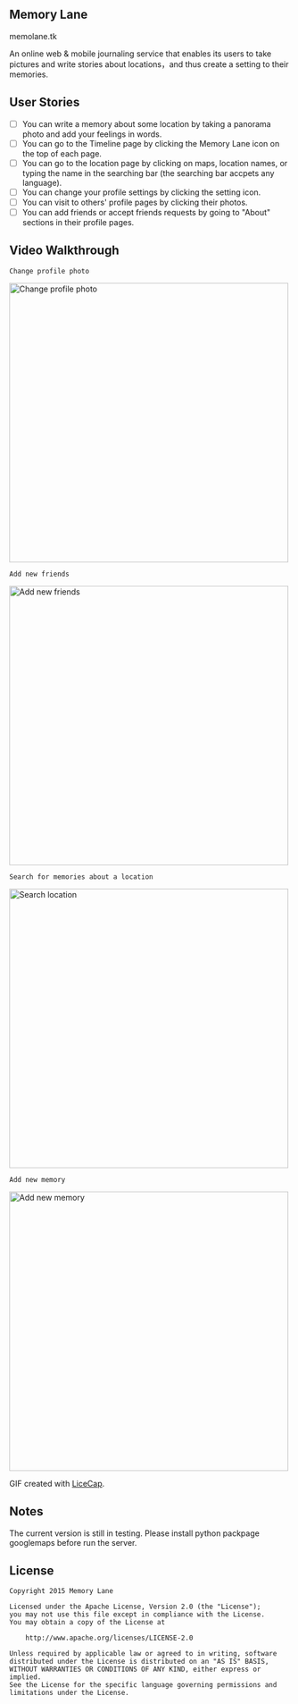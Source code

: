 
## Memory Lane
memolane.tk

An online web & mobile journaling service that enables its users to take pictures and write stories about locations，and thus create a setting to their memories.

## User Stories

* [ ] You can write a memory about some location by taking a panorama photo and add your feelings in words. 
* [ ] You can go to the Timeline page by clicking the Memory Lane icon on the top of each page.
* [ ] You can go to the location page by clicking on maps, location names, or typing the name in the searching bar (the searching bar accpets any language).
* [ ] You can change your profile settings by clicking the setting icon.
* [ ] You can visit to others' profile pages by clicking their photos.
* [ ] You can add friends or accept friends requests by going to "About" sections in their profile pages.

## Video Walkthrough 

    Change profile photo
<img src='http://i.imgur.com/1Fg3HbX.gif' title='Change profile photo' width='500' alt='Change profile photo' />

    Add new friends
<img src='http://i.imgur.com/Q6T4TIJ.gif' title='Add new friends' width='500' alt='Add new friends' />

    Search for memories about a location
<img src='http://i.imgur.com/0R1ggXW.gif' title='Search location' width='500' alt='Search location' />

    Add new memory
<img src='http://i.imgur.com/zxWzLAH.gif' title='Add new memory' width='500' alt='Add new memory' />

GIF created with [LiceCap](http://www.cockos.com/licecap/).

## Notes

The current version is still in testing. 
Please install python packpage googlemaps before run the server.

## License

    Copyright 2015 Memory Lane

    Licensed under the Apache License, Version 2.0 (the "License");
    you may not use this file except in compliance with the License.
    You may obtain a copy of the License at

        http://www.apache.org/licenses/LICENSE-2.0

    Unless required by applicable law or agreed to in writing, software
    distributed under the License is distributed on an "AS IS" BASIS,
    WITHOUT WARRANTIES OR CONDITIONS OF ANY KIND, either express or implied.
    See the License for the specific language governing permissions and
    limitations under the License.
